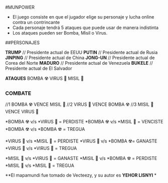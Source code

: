 #MUNPOWER

- El juego consiste en que el jugador elige su personaje y lucha online contra un contrincante 
- Cada personaje tendrá 5 ataques que puede usar de manera indistinta
- Los ataques pueden ser Bomba, Misil o Virus.

##PERSONAJES

**TRUMP** // Presidente actual de EEUU
**PUTIN** // Presidente actual de Rusia
**JINPING** // Presidente actual de China
**JONG-UN** // Presidente actual de Corea del Norte
**MADURO** // Presidente actual de Venezuela
**BUKELE** // Presidente actual de El Salvador

**ATAQUES**
BOMBA ☢️
VIRUS 🦠
MISIL 🚀

### COMBATE
//1 BOMBA ☢️ VENCE MISIL 🚀
//2 VIRUS 🦠 VENCE BOMBA ☢️
//3 MISIL 🚀 VENCE VIRUS 🦠

*BOMBA ☢️ v/s *VIRUS 🦠 = PERDISTE
*BOMBA ☢️ v/s *MISIL 🚀 = VENCISTE
*BOMBA ☢️ v/s *BOMBA ☢️ = TREGUA

*VIRUS 🦠 v/s *MISIL 🚀 = PERDISTE
*VIRUS 🦠 v/s *BOMBA ☢️= GANASTE
*VIRUS 🦠 v/s *VIRUS 🦠 = TREGUA


*MISIL 🚀 v/s *VIRUS 🦠 = GANASTE
*MISIL 🚀 v/s *BOMBA ☢️ = PERDISTE
*MISIL 🚀 v/s *MISIL 🚀 = TREGUA
  

**El mapamundi fue tomado de Vecteezy, y su autor es __YEHOR LISNYI__ *

  

